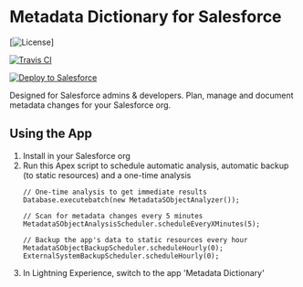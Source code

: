 # Metadata Dictionary for Salesforce
[![License](https://img.shields.io/github/license/amitjpr/SalesforceMetadataDictionary?style=for-the-badge)]



[![Travis CI](https://img.shields.io/travis/amitjpr/SalesforceMetadataDictionary?style=plastic)](https://travis-ci.com/amitjpr/SalesforceMetadataDictionary)

<a href="https://githubsfdeploy.herokuapp.com?owner=amitjpr&repo=SalesforceMetadataDictionary&ref=master">
  <img alt="Deploy to Salesforce"
       src="https://raw.githubusercontent.com/afawcett/githubsfdeploy/master/deploy.png">
</a>



Designed for Salesforce admins & developers. Plan, manage and document metadata changes for your Salesforce org.

## Using the App
1. Install in your Salesforce org
2. Run this Apex script to schedule automatic analysis, automatic backup (to static resources) and a one-time analysis
    ```
    // One-time analysis to get immediate results
    Database.executebatch(new MetadataSObjectAnalyzer());

    // Scan for metadata changes every 5 minutes
    MetadataSObjectAnalysisScheduler.scheduleEveryXMinutes(5);

    // Backup the app's data to static resources every hour
    MetadataSObjectBackupScheduler.scheduleHourly(0);
    ExternalSystemBackupScheduler.scheduleHourly(0);

    ```
3. In Lightning Experience, switch to the app 'Metadata Dictionary'
